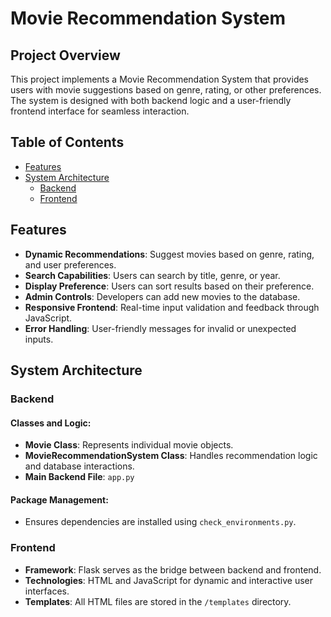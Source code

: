 # **Movie Recommendation System**

## **Project Overview**

This project implements a Movie Recommendation System that provides users with movie suggestions based on genre, rating, or other preferences. The system is designed with both backend logic and a user-friendly frontend interface for seamless interaction.

## **Table of Contents**
- [Features](#features)
- [System Architecture](#system-architecture)
  - [Backend](#backend)
  - [Frontend](#frontend)

## **Features**

- **Dynamic Recommendations**: Suggest movies based on genre, rating, and user preferences.
- **Search Capabilities**: Users can search by title, genre, or year.
- **Display Preference**: Users can sort results based on their preference.
- **Admin Controls**: Developers can add new movies to the database.
- **Responsive Frontend**: Real-time input validation and feedback through JavaScript.
- **Error Handling**: User-friendly messages for invalid or unexpected inputs.

## **System Architecture**

### **Backend**

#### Classes and Logic:
- **Movie Class**: Represents individual movie objects.
- **MovieRecommendationSystem Class**: Handles recommendation logic and database interactions.
- **Main Backend File**: `app.py`

#### Package Management:
- Ensures dependencies are installed using `check_environments.py`.

### **Frontend**

- **Framework**: Flask serves as the bridge between backend and frontend.
- **Technologies**: HTML and JavaScript for dynamic and interactive user interfaces.
- **Templates**: All HTML files are stored in the `/templates` directory.
